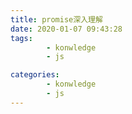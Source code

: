 ```yaml
---
title: promise深入理解
date: 2020-01-07 09:43:28
tags: 
        - konwledge
        - js 

categories: 
        - konwledge
        - js
---
```

